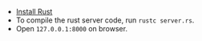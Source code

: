 - [Install Rust](https://www.rust-lang.org/tools/install)
- To compile the rust server code, run `rustc server.rs`.
- Open `127.0.0.1:8000` on browser.
